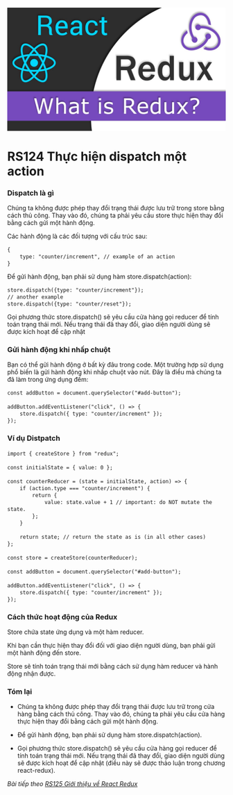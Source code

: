 ![Create-HTML-1](images/redux.jpg) 

# RS124 Thực hiện dispatch một action

### Dispatch là gì

Chúng ta không được phép thay đổi trạng thái được lưu trữ trong store bằng cách thủ công. Thay vào đó, chúng ta phải yêu cầu store thực hiện thay đổi bằng cách gửi một hành động.

Các hành động là các đối tượng với cấu trúc sau:

```
{
    type: "counter/increment", // example of an action
}
```

Để gửi hành động, bạn phải sử dụng hàm store.dispatch(action):

```
store.dispatch({type: "counter/increment"});
// another example
store.dispatch({type: "counter/reset"});
```

Gọi phương thức store.dispatch() sẽ yêu cầu cửa hàng gọi reducer để tính toán trạng thái mới. Nếu trạng thái đã thay đổi, giao diện người dùng sẽ được kích hoạt để cập nhật 

### Gửi hành động khi nhấp chuột

Bạn có thể gửi hành động ở bất kỳ đâu trong code. Một trường hợp sử dụng phổ biến là gửi hành động khi nhấp chuột vào nút. Đây là điều mà chúng ta đã làm trong ứng dụng đếm:

```
const addButton = document.querySelector("#add-button");

addButton.addEventListener("click", () => {
    store.dispatch({ type: "counter/increment" });
});
```

### Ví dụ Distpatch

```
import { createStore } from "redux";

const initialState = { value: 0 };

const counterReducer = (state = initialState, action) => {
    if (action.type === "counter/increment") {
        return {
            value: state.value + 1 // important: do NOT mutate the state.
        };
    }

    return state; // return the state as is (in all other cases)
};

const store = createStore(counterReducer);

const addButton = document.querySelector("#add-button");

addButton.addEventListener("click", () => {
    store.dispatch({ type: "counter/increment" });
});
```

### Cách thức hoạt động của Redux

Store chứa state ứng dụng và một hàm reducer.

Khi bạn cần thực hiện thay đổi đối với giao diện người dùng, bạn phải gửi một hành động đến store.

Store sẽ tính toán trạng thái mới bằng cách sử dụng hàm reducer và hành động nhận được.

### Tóm lại

- Chúng ta không được phép thay đổi trạng thái được lưu trữ trong cửa hàng bằng cách thủ công. Thay vào đó, chúng ta phải yêu cầu cửa hàng thực hiện thay đổi bằng cách gửi một hành động.

- Để gửi hành động, bạn phải sử dụng hàm store.dispatch(action).

- Gọi phương thức store.dispatch() sẽ yêu cầu cửa hàng gọi reducer để tính toán trạng thái mới. Nếu trạng thái đã thay đổi, giao diện người dùng sẽ được kích hoạt để cập nhật (điều này sẽ được thảo luận trong chương react-redux).

*Bài tiếp theo [RS125 Giới thiệu về React Redux](/lesson/session/session_125_redux_react.md)*
